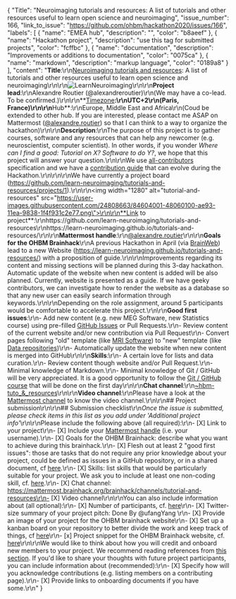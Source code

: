 {
  "Title": "Neuroimaging tutorials and resources: A list of tutorials and other resources useful to learn open science and neuroimaging",
  "issue_number": 166,
  "link_to_issue": "https://github.com/ohbm/hackathon2020/issues/166",
  "labels": [
    {
      "name": "EMEA hub",
      "description": "",
      "color": "b8aeef"
    },
    {
      "name": "Hackathon project",
      "description": "use this tag for submitted projects",
      "color": "fcffbc"
    },
    {
      "name": "documentation",
      "description": "Improvements or additions to documentation",
      "color": "0075ca"
    },
    {
      "name": "markdown",
      "description": "markup language",
      "color": "0189a8"
    }
  ],
  "content": "**Title**:\r\n[Neuroimaging tutorials and resources](https://learn-neuroimaging.github.io/tutorials-and-resources/): A list of tutorials and other resources useful to learn open science and neuroimaging\r\n\r\n![LearnNeuroimaging](https://user-images.githubusercontent.com/6297454/47931389-f6cc1800-dece-11e8-9169-0477c9400733.gif)\r\n\r\n**Project lead**:\r\nAlexandre Routier (@alexandreroutier)\r\n(We may have a co-lead. To be confirmed.)\r\n\r\n**[Timezone](https://github.com/ohbm/hackathon2020/blob/master/.github/ISSUE_TEMPLATE/handbooks/projects.md#timezone)**:\r\nUTC+2\r\n(Paris, France)\r\n\r\n**Hub**:\r\nEurope, Middle East and Africa\r\n(Coud be extended to other hub. If you are interested, please contact me ASAP on Mattermost ([@alexandre.routier](https://mattermost.brainhack.org/brainhack/messages/@alexandre.routier)) so that I can think to a way to organize the hackathon)\r\n\r\n**Description**:\r\nThe purpose of this project is to gather courses, software and any resources that can help any newcomer (e.g. neuroscientist, computer scientist). In other words, if you wonder _Where can I find a good: Tutorial on X? Software to do Y?_, we hope that this project will answer your question.\r\n\r\nWe use [all-contributors](https://github.com/all-contributors/all-contributors) specification and we have a [contribution guide](https://github.com/learn-neuroimaging/tutorials-and-resources/blob/master/CONTRIBUTING.md) that can evolve during the Hackathon.\r\n\r\n\r\nWe have currently a project board (https://github.com/learn-neuroimaging/tutorials-and-resources/projects/1).\r\n\r\n<img width=\"1280\" alt=\"tutorial-and-resources\" src=\"https://user-images.githubusercontent.com/24808663/84604001-48060100-ae93-11ea-9838-1f4f931c2e77.png\">\r\n\r\n**Link to project**:\r\nhttps://github.com/learn-neuroimaging/tutorials-and-resources\r\nhttps://learn-neuroimaging.github.io/tutorials-and-resources/\r\n\r\n**Mattermost handle**:\r\n[@alexandre.routier](https://mattermost.brainhack.org/brainhack/messages/@alexandre.routier)\r\n\r\n**Goals for the OHBM Brainhack**\r\nA previous Hackathon in April (via [BrainWeb](https://brain-web.github.io/#events)) lead to a new Website (https://learn-neuroimaging.github.io/tutorials-and-resources/) with a proposition of guide.\r\n\r\nImprovements regarding its content and missing sections will be planned during this 3-day hackathon. Automatic update of the website when new content is added will be also planned. Currently, website is presented as a guide. If we have geeky contributors, we can investigate how to render the website as a database so that any new user can easily search information through keywords.\r\n\r\nDepending on the role assignment, around 5 participants would be comfortable to accelerate this project.\r\n\r\n**Good first issues**:\r\n- Add new content (e.g. new MEG Software, new Statistics course) using pre-filled [GitHub Issues](https://github.com/learn-neuroimaging/tutorials-and-resources/issues/new/choose) or Pull Requests.\r\n- Review content of the current website and/or new contribution via Pull Request\r\n- Convert pages following \"old\" template (like [MRI Software](https://learn-neuroimaging.github.io/tutorials-and-resources/analysis_software_MRI/)) to \"new\" template (like [Data repositories](https://learn-neuroimaging.github.io/tutorials-and-resources/data-repositories/))\r\n- Automatically update the website when new content is merged into GitHub\r\n\r\n**Skills**:\r\n- A certain love for lists and data curation.\r\n- Review content though website and/or Pull Request.\r\n- Minimal knowledge of Markdown.\r\n- Minimal knowledge of Git / GitHub will be very appreciated. It is a good opportunity to follow the [Git / GitHub course](https://ohbm.github.io/hackathon2020/schedule/emea#undefined) that will be done on the first day\r\n\r\n**Chat channel**:\r\n[~hbm-tuto_&_resources](https://mattermost.brainhack.org/brainhack/channels/tutorial-and-resources)\r\n\r\n**Video channel**:\r\nPlease have a look at the [Mattermost channel](https://mattermost.brainhack.org/brainhack/channels/tutorial-and-resources) to know the video channel.\r\n\r\n## Project submission\r\n\r\n## Submission checklist\r\n*Once the issue is submitted, please check items in this list as you add under 'Additional project info'*\r\n\r\nPlease include the following above (all required):\r\n-   [X] Link to your project\r\n-   [X] Include your [Mattermost handle](https://mattermost.brainhack.org/) (i.e. your username).\r\n-   [X] Goals for the OHBM Brainhack: describe what you want to achieve during this brainhack.\r\n-   [X] Flesh out at least 2 \"good first issues\": those are tasks that do not require any prior knowledge about your project, could be defined as issues in a GitHub repository, or in a shared document, cf [here](https://github.com/ohbm/hackathon2020/blob/master/.github/ISSUE_TEMPLATE/handbooks/projects.md#onboarding-2-good-first-issues).\r\n-   [X] Skills: list skills that would be particularly suitable for your project. We ask you to include at least one non-coding skill, cf. [here](https://github.com/ohbm/hackathon2020/blob/master/.github/ISSUE_TEMPLATE/handbooks/projects.md#onboarding-skills).\r\n-   [X] Chat channel: https://mattermost.brainhack.org/brainhack/channels/tutorial-and-resources\r\n-   [X] Video channel\r\n\r\nYou can also include information about (all optional):\r\n-   [X] Number of participants, cf. [here](https://github.com/ohbm/hackathon2020/blob/master/.github/ISSUE_TEMPLATE/handbooks/projects.md#participant-capacity)\r\n-   [X] Twitter-size summary of your project pitch: Done By @ufangYang \r\n-   [X] Provide an image of your project for the OHBM brainhack website\r\n-   [X] Set up a kanban board on your repository to better divide the work and keep track of things, cf [here](https://github.com/ohbm/hackathon2020/blob/master/.github/ISSUE_TEMPLATE/handbooks/projects.md#set-up-a-kanban-board)\r\n-   [x] Project snippet for the OHBM Brainhack website, cf. [here](https://github.com/ohbm/hackathon2020/blob/master/.github/ISSUE_TEMPLATE/handbooks/projects.md#project-snippet-for-the-ohbm-brainhack-website)\r\n\r\nWe would like to think about how you will credit and onboard new members to your project. We recommend reading references from [this section](https://github.com/ohbm/hackathon2020/blob/master/.github/ISSUE_TEMPLATE/handbooks/projects.md#credit-and-onboarding). If you'd like to share your thoughts with future project participants, you can include information about (recommended):\r\n-   [X] Specify how will you acknowledge contributions (e.g. listing members on a contributing page).\r\n-   [X] Provide links to onboarding documents if you have some.\r\n"
}